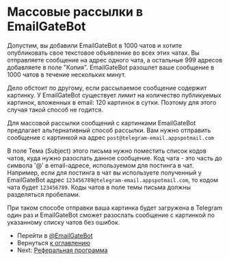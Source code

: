 # Массовые рассылки в EmailGateBot

Допустим, вы добавили EmailGateBot в 1000 чатов и хотите опубликовать свое текстовое объявление во всех этих чатах.
Вы отправляете сообщение на адрес одного чата, а остальные 999 адресов добавляете в поле "Копия".
EmailGateBot разошлет ваше сообщение в 1000 чатов в течение нескольких минут.

Дело обстоит по другому, если рассылаемое сообщение содержит картинку.
У EmailGateBot существует лимит на количество публикуемых картинок, вложенных в email: 120 картинок в сутки.
Поэтому для этого случая такой способ не годится.

Для массовой рассылки сообщений с картинками EmailGateBot предлагает альтернативный способ рассылки.
Вам нужно отправить сообщение с картинкой на адрес `post@telegram-email.appspotmail.com`

В поле Тема (Subject) этого письма нужно поместить список кодов чатов, куда нужно разослать данное сообщение.
Код чата - это часть до символа '@' в email-адресе, используемом для постинга в чат.
Например, если для постинга в чат вы используете полученный у EmailGateBot адрес `123456789@telegram-email.appspotmail.com`, то кодом чата будет `123456789`.
Коды чатов в поле темы письма должны разделяться пробелами.

При таком способе отправки ваша картинка будет загружена в Telegram один раз и EmailGateBot сможет разослать сообщение с картинкой по указанному списку чатов без ошибок.

- Перейти в [@EmailGateBot](http://t.me/EmailGateBot?start=utm_KDaxQG000_github-ru-bulk)
- Вернуться [к оглавлению](guide.md)
- Next: [Реферальная программа](referrals.md)

